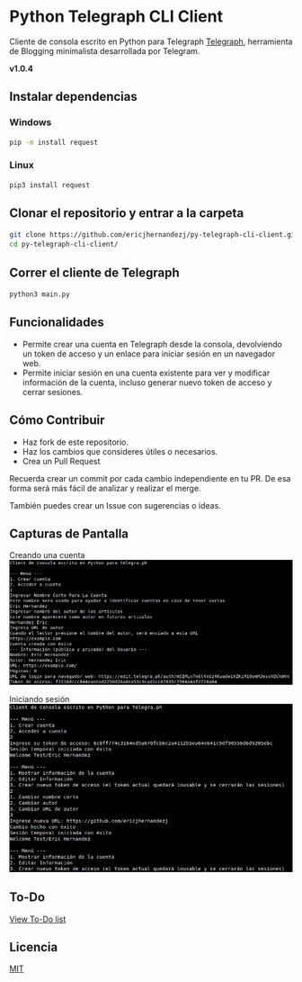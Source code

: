 # Python Telegraph CLI Client

Cliente de consola escrito en Python para Telegraph [Telegraph](https://telegra.ph), herramienta de Blogging minimalista desarrollada por Telegram.

**v1.0.4**

## Instalar dependencias

### Windows

```bash
pip -m install request
```

### Linux

```bash
pip3 install request
```

## Clonar el repositorio y entrar a la carpeta

```bash
git clone https://github.com/ericjhernandezj/py-telegraph-cli-client.git
cd py-telegraph-cli-client/
```

## Correr el cliente de Telegraph

```bash
python3 main.py
```

## Funcionalidades

- Permite crear una cuenta en Telegraph desde la consola, devolviendo un token de acceso y un enlace para iniciar sesión en un navegador web.
- Permite iniciar sesión en una cuenta existente para ver y modificar información de la cuenta, incluso generar nuevo token de acceso y cerrar sesiones.

## Cómo Contribuir

- Haz fork de este repositorio.
- Haz los cambios que consideres útiles o necesarios.
- Crea un Pull Request

Recuerda crear un commit por cada cambio independiente en tu PR. De esa forma será más fácil de analizar y realizar el merge.

También puedes crear un Issue con sugerencias o ideas.

## Capturas de Pantalla

Creando una cuenta
![Create Account](screenshots/create-account.jpeg)

Iniciando sesión
![Login](screenshots/login.jpeg)

## To-Do

[View To-Do list](to-do.md)

## Licencia

[MIT](https://choosealicense.com/licenses/mit/)
